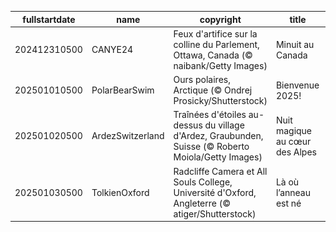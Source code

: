 |fullstartdate|name|copyright|title|image|
|--|--|--|--|--|
202412310500|CANYE24|Feux d'artifice sur la colline du Parlement, Ottawa, Canada (© naibank/Getty Images)|Minuit au Canada|![](/fr-CA/2025/01/202412310500CANYE24.jpg)|
202501010500|PolarBearSwim|Ours polaires, Arctique (© Ondrej Prosicky/Shutterstock)|Bienvenue 2025!|![](/fr-CA/2025/01/202501010500PolarBearSwim.jpg)|
202501020500|ArdezSwitzerland|Traînées d'étoiles au-dessus du village d'Ardez, Graubunden, Suisse (© Roberto Moiola/Getty Images)|Nuit magique au cœur des Alpes|![](/fr-CA/2025/01/202501020500ArdezSwitzerland.jpg)|
202501030500|TolkienOxford|Radcliffe Camera et All Souls College, Université d'Oxford, Angleterre (© atiger/Shutterstock)|Là où l’anneau est né|![](/fr-CA/2025/01/202501030500TolkienOxford.jpg)|
